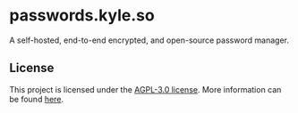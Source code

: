 # passwords.kyle.so

A self-hosted, end-to-end encrypted, and open-source password manager.

## License

This project is licensed under the
[AGPL-3.0 license](https://www.gnu.org/licenses/why-affero-gpl.html). More information can be found
[here](./LICENSE).
